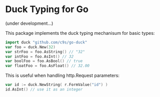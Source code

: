 Duck Typing for Go
============================

(under development...)

This package implements the duck typing mechanisum for basic types:

```go
import duck "github.com/c9s/go-duck"
var foo = duck.New(32)
var strFoo = foo.AsString() // "32"
var intFoo = foo.AsInt() // 32
var boolFoo = foo.AsBool() // true
var floatFoo = foo.AsFloat() // 32.00
```

This is useful when handling http.Request parameters:

```go
var id := duck.NewString( r.FormValue("id") )
id.AsInt() // use it as an integer
```
